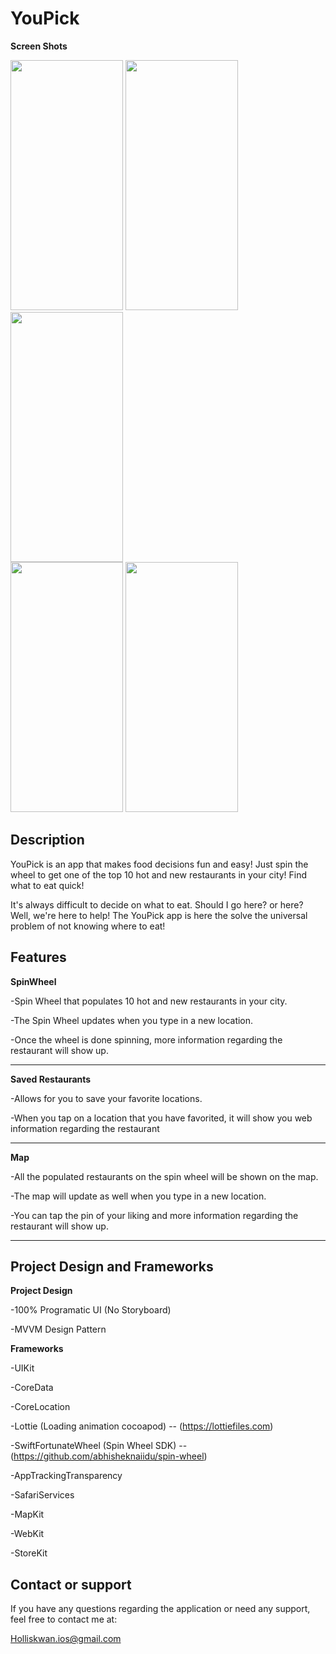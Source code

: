 # YouPick

**Screen Shots**

<img src="https://user-images.githubusercontent.com/112967435/199878914-b2e734ef-d26e-48e7-b7af-b6bc27759ea3.png" width="180" height="400" /> <img src="https://user-images.githubusercontent.com/112967435/199879375-d855f915-b9a5-4577-9874-ceea94da96aa.png" width="180" height="400" /> <img src="https://user-images.githubusercontent.com/112967435/199879459-04dfa2ca-26f6-4ed1-ab9e-66b3ccfb3f8f.png" width="180" height="400" />                    
<img src="https://user-images.githubusercontent.com/112967435/199880942-27c00d9e-62a3-4a76-aec7-20d5fee0ebe3.mp4" width="180" height="400" /> 
<img src="https://user-images.githubusercontent.com/112967435/199882136-3dac52c1-1843-4b29-9e2d-4d42e5e6a74d.mp4" width="180" height="400" /> 

## Description

YouPick is an app that makes food decisions fun and easy! Just spin the wheel to get one of the top 10 hot and new restaurants in your city! Find what to eat quick!

It's always difficult to decide on what to eat. Should I go here? or here? Well, we're here to help! The YouPick app is here the solve the universal problem of not knowing where to eat!

## Features

**SpinWheel**

  -Spin Wheel that populates 10 hot and new restaurants in your city.

  -The Spin Wheel updates when you type in a new location.

  -Once the wheel is done spinning, more information regarding the restaurant will show up.

-----------------------------------------------------------------------------------------
**Saved Restaurants**

  -Allows for you to save your favorite locations.
  
  -When you tap on a location that you have favorited, it will show you web information regarding the restaurant
  
-----------------------------------------------------------------------------------------

**Map**

  -All the populated restaurants on the spin wheel will be shown on the map.

  -The map will update as well when you type in a new location.

  -You can tap the pin of your liking and more information regarding the restaurant will show up.

-----------------------------------------------------------------------------------------

## Project Design and Frameworks

**Project Design**

-100% Programatic UI (No Storyboard)

-MVVM Design Pattern

**Frameworks**

-UIKit

-CoreData

-CoreLocation

-Lottie (Loading animation cocoapod) -- (https://lottiefiles.com)

-SwiftFortunateWheel (Spin Wheel SDK) -- (https://github.com/abhisheknaiidu/spin-wheel)

-AppTrackingTransparency

-SafariServices

-MapKit

-WebKit

-StoreKit

## Contact or support

If you have any questions regarding the application or need any support, feel free to contact me at:

Holliskwan.ios@gmail.com
